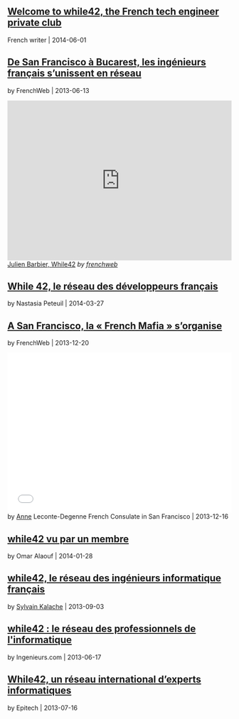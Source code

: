 

## [Welcome to while42, the French tech engineer private club](http://frenchandamericans.blogspot.com/2014/05/welcome-to-while42-french-tech-engineer.html)
French writer | 2014-06-01

## [De San Francisco à Bucarest, les ingénieurs français s’unissent en réseau](http://frenchweb.fr/de-san-francisco-a-bucarest-les-ingenieurs-francais-sunissent-en-reseau/120209)
by FrenchWeb | 2013-06-13

<iframe frameborder="0" width="100%" height="360" src="http://www.dailymotion.com/embed/video/x10u11m"></iframe>  
<a href="http://www.dailymotion.com/video/x10u11m_julien-barbier-while42_tech" target="_blank">Julien Barbier, While42</a> <i>by <a href="http://www.dailymotion.com/frenchweb" target="_blank">frenchweb</a></i>

## [While 42, le réseau des développeurs français](http://www.usine-digitale.fr/article/while-42-le-reseau-des-developpeurs-francais.N244036)
by Nastasia Peteuil | 2014-03-27

## [A San Francisco, la « French Mafia » s’organise](http://frenchweb.fr/a-san-francisco-la-french-mafia-sorganise/135316)
by FrenchWeb | 2013-12-20

<iframe width="100%" height="360" src="//www.youtube.com/embed/bOm_AohYbQY" frameborder="0" allowfullscreen></iframe>
by <a href="www.linkedin.com/pub/anne-leconte-degenne/32/a79/304">Anne</a> Leconte-Degenne French Consulate in San Francisco | 2013-12-16

## [while42 vu par un membre](http://madeinsyria.fr/posts/while42-vu-en-tant-que-membre)
by Omar Alaouf | 2014-01-28<br />

## [while42, le réseau des ingénieurs informatique français](http://sanfrancisco.sylvainkalache.com/2013/09/while42-le-r%C3%A9seau-des-ing%C3%A9nieurs-informatique-fran%C3%A7ais.html)
by <a href="https://twitter.com/SylvainKalache" target="_blank">Sylvain Kalache</a> | 2013-09-03

## [while42 : le réseau des professionnels de l'informatique](http://www.ingenieurs.com/blog/while42-reseau-professionnels-de-l-informatique-823.php)
by Ingenieurs.com | 2013-06-17

## [While42, un réseau international d’experts informatiques](http://www.epitech.eu/lancement-while42-reseautage-networking-epitech-epita-reseau-experts-informatiques-art1506.html)
by Epitech | 2013-07-16
